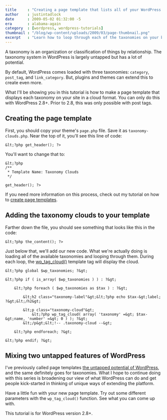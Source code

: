 ```yaml
---
title     : "Creating a page template that lists all of your WordPress taxonomies"
author    : justintadlock
date      : 2009-05-02 01:32:00 -5
era       : alabama-again
category  : [wordpress, wordpress-tutorials]
thumbnail : "/blog/wp-content/uploads/2009/03/page-thumbnail.png"
excerpt   : "Learn how to loop through each of the taxonomies on your blog and display them in the tag cloud format."
---
```


A taxonomy is an organization or classification of things by relationship.  The taxonomy system in WordPress is largely untapped but has a lot of potential.

By default, WordPress comes loaded with three taxonomies: <code>category</code>, <code>post_tag</code>, and <code>link_category</code>.  But, plugins and themes can extend this to create even more.

What I'll be showing you in this tutorial is how to make a page template that displays each taxonomy on your site in a cloud format.  You can only do this with WordPress 2.8+.  Prior to 2.8, this was only possible with post tags.

<h2>Creating the page template</h2>

First, you should copy your theme's <code>page.php</code> file.  Save it as <code>taxonomy-clouds.php</code>.  Near the top of it, you'll see this line of code:

```
&lt;?php get_header(); ?>
```

You'll want to change that to:

```
&lt;?php
/**
 * Template Name: Taxonomy Clouds
 */

get_header(); ?>
```

If you need more information on this process, check out my tutorial on how to <a href="http://justintadlock.com/archives/2009/03/13/page-templates-the-untapped-potential-of-wordpress" title="Page templates: The untapped potential of WordPress">create page templates</a>.

<h2>Adding the taxonomy clouds to your template</h2>

Farther down the file, you should see something that looks like this in the code:

```
&lt;?php the_content(); ?>
```

Just below that, we'll add our new code.  What we're actually doing is loading all of the available taxonomies and looping through them.  During each loop, the <a href="http://codex.wordpress.org/Template_Tags/wp_tag_cloud" title="WordPress Codex: wp_tag_cloud()">wp_tag_cloud()</a> template tag will display the cloud.

```
&lt;?php global $wp_taxonomies; ?&gt;

&lt;?php if ( is_array( $wp_taxonomies ) ) : ?&gt;

	&lt;?php foreach ( $wp_taxonomies as $tax ) : ?&gt;

		&lt;h2 class="taxonomy-label"&gt;&lt;?php echo $tax-&gt;label; ?&gt;&lt;/h2&gt;

		&lt;p class="taxonomy-cloud"&gt;
			&lt;?php wp_tag_cloud( array( 'taxonomy' =&gt; $tax-&gt;name, 'number' =&gt; 0 ) ); ?&gt;
		&lt;/p&gt;&lt;!-- .taxonomy-cloud --&gt;

	&lt;?php endforeach; ?&gt;

&lt;?php endif; ?&gt;
```

<h2>Mixing two untapped features of WordPress</h2>

I've previously called page templates <a href="http://justintadlock.com/archives/2009/03/13/page-templates-the-untapped-potential-of-wordpress" title="Page templates: The untapped potential of WordPress">the untapped potential of WordPress</a>, and the same definitely goes for taxonomies.  What I hope to continue doing with this series is broadening our view of what WordPress can do and get people kick-started in thinking of unique ways of extending the platform.

Have a little fun with your new page template.  Try out some different parameters with the <code>wp_tag_cloud()</code> function.  See what you can come up with.

<p class="note">This tutorial is for WordPress version 2.8+.</p>
